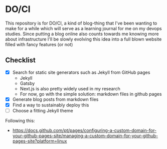 # DO/CI
This repository is for DO/CI, a kind of blog-thing that I've been wanting to make for a while which will serve as a learning journal for me on my devops studies. Since putting a blog online also counts towards me knowing more about infrastructure I'll be slowly evolving this idea into a full blown website filled with fancy features (or not)

## Checklist

- [X] Search for static site generators such as Jekyll from GitHub pages
  - Jekyll
  - Gatsby
  - Next.js is also pretty widely used in my research
  - For now, go with the simple solution: markdown files in github pages
- [X] Generate blog posts from markdown files
- [X] Find a way to sustainably deploy this
- [ ] Choose a fitting Jekyll theme

Following this:
- https://docs.github.com/pt/pages/configuring-a-custom-domain-for-your-github-pages-site/managing-a-custom-domain-for-your-github-pages-site?platform=linux